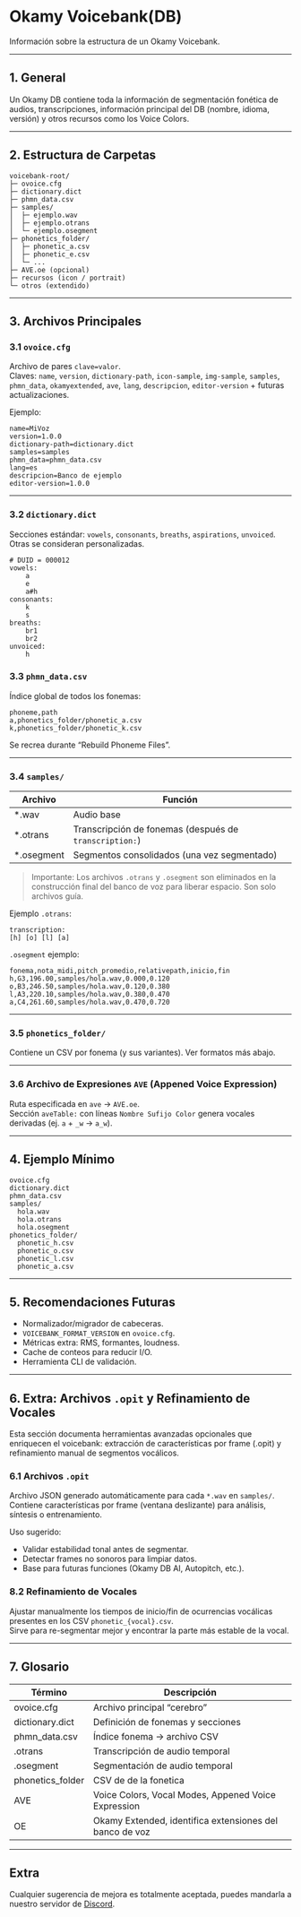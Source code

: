 # Okamy Voicebank(DB)
Información sobre la estructura de un Okamy Voicebank.

---

## 1. General
Un Okamy DB contiene toda la información de segmentación fonética de audios, transcripciones, información principal del DB (nombre, idioma, versión) y otros recursos como los Voice Colors.

---

## 2. Estructura de Carpetas
```
voicebank-root/
├─ ovoice.cfg
├─ dictionary.dict
├─ phmn_data.csv
├─ samples/
│  ├─ ejemplo.wav
│  ├─ ejemplo.otrans
│  └─ ejemplo.osegment
├─ phonetics_folder/
│  ├─ phonetic_a.csv
│  ├─ phonetic_e.csv
│  └─ ...
├─ AVE.oe (opcional)
├─ recursos (icon / portrait)
└─ otros (extendido)
```

---

## 3. Archivos Principales

### 3.1 `ovoice.cfg`
Archivo de pares `clave=valor`.  
Claves: `name`, `version`, `dictionary-path`, `icon-sample`, `img-sample`, `samples`, `phmn_data`, `okamyextended`, `ave`, `lang`, `descripcion`, `editor-version` + futuras actualizaciones.

Ejemplo:
```
name=MiVoz
version=1.0.0
dictionary-path=dictionary.dict
samples=samples
phmn_data=phmn_data.csv
lang=es
descripcion=Banco de ejemplo
editor-version=1.0.0
```

---

### 3.2 `dictionary.dict`
Secciones estándar: `vowels`, `consonants`, `breaths`, `aspirations`, `unvoiced`. Otras se consideran personalizadas.
```
# DUID = 000012
vowels:
    a
    e
    a#h
consonants:
    k
    s
breaths:
    br1
    br2
unvoiced:
    h
```

### 3.3 `phmn_data.csv`
Índice global de todos los fonemas:
```
phoneme,path
a,phonetics_folder/phonetic_a.csv
k,phonetics_folder/phonetic_k.csv
```
Se recrea durante “Rebuild Phoneme Files”.

---

### 3.4 `samples/`
| Archivo | Función |
|---------|---------|
| *.wav | Audio base |
| *.otrans | Transcripción de fonemas (después de `transcription:`) |
| *.osegment | Segmentos consolidados (una vez segmentado) |

> Importante: Los archivos `.otrans` y `.osegment` son eliminados en la construcción final del banco de voz para liberar espacio. Son solo archivos guía.  

Ejemplo `.otrans`:
```
transcription:
[h] [o] [l] [a]
```

`.osegment` ejemplo:
```
fonema,nota_midi,pitch_promedio,relativepath,inicio,fin
h,G3,196.00,samples/hola.wav,0.000,0.120
o,B3,246.50,samples/hola.wav,0.120,0.380
l,A3,220.10,samples/hola.wav,0.380,0.470
a,C4,261.60,samples/hola.wav,0.470,0.720
```

---

### 3.5 `phonetics_folder/`
Contiene un CSV por fonema (y sus variantes). Ver formatos más abajo.

---

### 3.6 Archivo de Expresiones `AVE` (Appened Voice Expression)
Ruta especificada en `ave` → `AVE.oe`.  
Sección `aveTable:` con líneas `Nombre Sufijo Color` genera vocales derivadas (ej. `a` + `_w` → `a_w`).

---

## 4. Ejemplo Mínimo
```
ovoice.cfg
dictionary.dict
phmn_data.csv
samples/
  hola.wav
  hola.otrans
  hola.osegment
phonetics_folder/
  phonetic_h.csv
  phonetic_o.csv
  phonetic_l.csv
  phonetic_a.csv
```
---

## 5. Recomendaciones Futuras
- Normalizador/migrador de cabeceras.  
- `VOICEBANK_FORMAT_VERSION` en `ovoice.cfg`.  
- Métricas extra: RMS, formantes, loudness.  
- Cache de conteos para reducir I/O.  
- Herramienta CLI de validación.

---

## 6. Extra: Archivos `.opit` y Refinamiento de Vocales
Esta sección documenta herramientas avanzadas opcionales que enriquecen el voicebank: extracción de características por frame (.opit) y refinamiento manual de segmentos vocálicos.

### 6.1 Archivos `.opit`
Archivo JSON generado automáticamente para cada `*.wav` en `samples/`. Contiene características por frame (ventana deslizante) para análisis, síntesis o entrenamiento.

Uso sugerido:
- Validar estabilidad tonal antes de segmentar.  
- Detectar frames no sonoros para limpiar datos.  
- Base para futuras funciones (Okamy DB AI, Autopitch, etc.).

### 8.2 Refinamiento de Vocales
Ajustar manualmente los tiempos de inicio/fin de ocurrencias vocálicas presentes en los CSV `phonetic_{vocal}.csv`.  
Sirve para re-segmentar mejor y encontrar la parte más estable de la vocal.

---

## 7. Glosario
| Término | Descripción |
|---------|-------------|
| ovoice.cfg | Archivo principal “cerebro” |
| dictionary.dict | Definición de fonemas y secciones |
| phmn_data.csv | Índice fonema → archivo CSV |
| .otrans | Transcripción de audio temporal |
| .osegment | Segmentación de audio temporal |
| phonetics_folder | CSV de de la fonetica |
| AVE | Voice Colors, Vocal Modes, Appened Voice Expression |
| OE | Okamy Extended, identifica extensiones del banco de voz |

---

## Extra
Cualquier sugerencia de mejora es totalmente aceptada, puedes mandarla a nuestro servidor de [Discord](https://discord.gg/zkjrAJaUmK).
